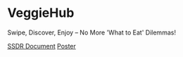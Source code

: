 # VeggieHub
Swipe, Discover, Enjoy – No More 'What to Eat' Dilemmas!

[SSDR Document](https://drive.google.com/file/d/1WpnRlxI66EhLcwGUOHeMxuMIDCL16GZn/view)
[Poster](https://drive.google.com/file/d/1tIZiNl5LUmLg31ZCa19MVbdPOqBfyS_l/view)
